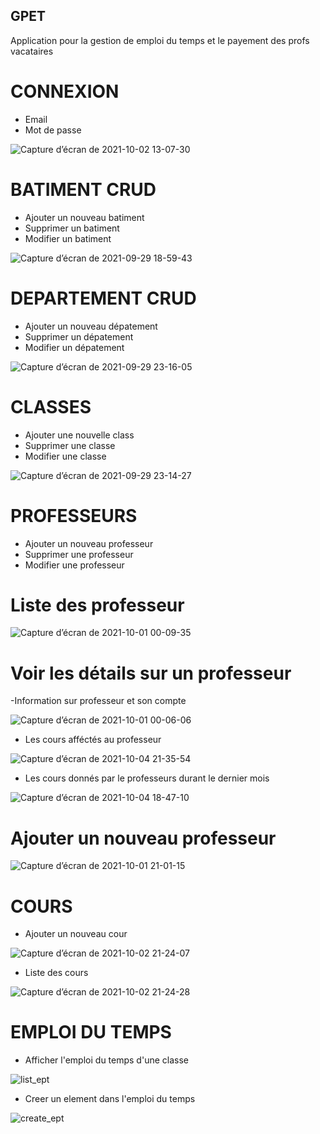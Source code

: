 ## GPET
Application pour la gestion de emploi du temps et le payement des profs vacataires

# CONNEXION
- Email
- Mot de passe

![Capture d’écran de 2021-10-02 13-07-30](https://user-images.githubusercontent.com/58815209/135717611-a64013d3-a614-4f2f-aade-cd30f8631ea4.png)


# BATIMENT CRUD
- Ajouter un nouveau batiment
- Supprimer un batiment
- Modifier un batiment

![Capture d’écran de 2021-09-29 18-59-43](https://user-images.githubusercontent.com/58815209/135332009-77d4cd83-78db-4dfa-8ff3-f619d2349e5d.png)

# DEPARTEMENT CRUD
- Ajouter un nouveau dépatement
- Supprimer un dépatement
- Modifier un dépatement

![Capture d’écran de 2021-09-29 23-16-05](https://user-images.githubusercontent.com/58815209/135361185-57f87700-af5d-40e7-81dc-5b05167e8e76.png)

# CLASSES
- Ajouter une nouvelle class
- Supprimer une classe
- Modifier une classe

![Capture d’écran de 2021-09-29 23-14-27](https://user-images.githubusercontent.com/58815209/135361124-1efeaab4-af5a-467e-b95b-ecbf91169552.png)

# PROFESSEURS
- Ajouter un nouveau professeur
- Supprimer une professeur
- Modifier une professeur

# Liste des professeur

![Capture d’écran de 2021-10-01 00-09-35](https://user-images.githubusercontent.com/58815209/135546646-9ceb1193-e126-47ad-83a9-210d25bea7b4.png)

# Voir les détails sur un professeur

-Information sur professeur et son compte

![Capture d’écran de 2021-10-01 00-06-06](https://user-images.githubusercontent.com/58815209/135546700-55b07744-856d-46f8-a002-9aa410d048d6.png)

- Les cours afféctés au professeur

![Capture d’écran de 2021-10-04 21-35-54](https://user-images.githubusercontent.com/58815209/135928156-2521963f-d970-47f7-8664-14fe403fa8e3.png)

- Les cours donnés par le professeurs durant le dernier mois

![Capture d’écran de 2021-10-04 18-47-10](https://user-images.githubusercontent.com/58815209/135907156-78237b0a-235b-4d78-ad5f-31c77c6f19e0.png)

# Ajouter un nouveau professeur

![Capture d’écran de 2021-10-01 21-01-15](https://user-images.githubusercontent.com/58815209/135732193-aacef2b4-8c14-4414-b34e-2c506d1c5081.png)

# COURS
- Ajouter un nouveau cour

![Capture d’écran de 2021-10-02 21-24-07](https://user-images.githubusercontent.com/58815209/135732171-00bfb60a-2bcc-430a-95ed-bdf13c2e63c6.png)

- Liste des cours

![Capture d’écran de 2021-10-02 21-24-28](https://user-images.githubusercontent.com/58815209/135732181-3ae265bb-be79-4641-bace-abc904a3ba84.png)


# EMPLOI DU TEMPS

- Afficher l'emploi du temps d'une classe

![list_ept](https://user-images.githubusercontent.com/58815209/147390693-75a6755a-fc5a-4bf1-98ac-de8ad5990662.png)

- Creer un element dans l'emploi du temps

![create_ept](https://user-images.githubusercontent.com/58815209/147390711-dc2b939f-c072-46a4-b6af-fad57bc95506.png)


